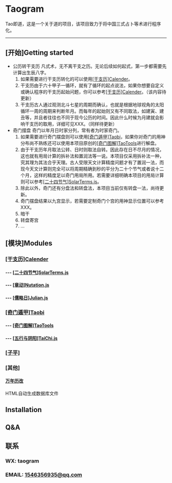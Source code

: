 <!--
 * @Description: 
 * @Version: 1.0.0
 * @Author: lax
 * @Date: 2023-05-06 18:35:54
 * @LastEditors: lax
 * @LastEditTime: 2023-08-09 22:39:18
-->
# Taogram
Tao即道，这是一个关于道的项目，该项目致力于将中国三式占卜等术进行程序化。

---

## [开始]Getting started

* 公历转干支历
凡式术，无不离干支之历。无论后续如何起式，第一步都需要先计算出生辰八字。
    1. 如果需要进行干支历转化的可以使用[[干支历]Calender](https://github.com/Taogram/calendar.git)。
    2. 干支历由于六十甲子一循环，就有了循环的起点说法，如果你想要自定义或确认程序的干支历起始问题，你可以参考[[干支历]Calender](https://github.com/Taogram/calendar.git)。（该内容待更新）
    3. 干支历古人通过观测北斗七星的周期而确认，也就是根据地球视角的太阳循环一周的周期来判断年月。而每年的起始则又有不同取法，如建寅、建丑等，并且者往往也不同于现今公历的时间。因此什么时候为月建就会影响干支历的取用，详细可见XXX。（同样待更新）
* 奇门摆盘
奇门以年月日时家分列，常有者为时家奇门。
    1. 如果需要进行奇门摆盘则可以使用[[奇门遁甲]Taobi](https://github.com/Taogram/taobi.git)，如果你对奇门的用神分布尚不熟练还可以使用本项目原创的[[奇门图解]TaoTools](https://github.com/Taogram/tao_tools)进行解盘。
    2. 由于干支历年月取法公转、日时则取法自转。因此存在日不尽月的情况，这也就有用局计算的拆补法和置润法等一说。本项目仅采用拆补法一种，究其理为其法合乎天理。古人受限天文计算精度问题才有了置润一法，而现今天文计算则完全可以将周期精确到秒的平分为二十个节气或者说十二个月，这样的精度足以奇门用局所用。若需要详细明确本项目的用局计算则可以参考[[二十四节气]SolarTerms.js](https://github.com/Taogram/solar_terms.js.git)。
    3. 除此以外，奇门还有分盘法和转盘法，本项目当前仅有转盘一法，尚待更新。
    4. 奇门摆盘结果以九宫显示，若需要定制奇门个宫的用神显示位置可以参考XXX。
    5. 暗干
    6. 转盘寄宫
    7. ...



## [模块]Modules

### [[干支历]Calender](https://github.com/Taogram/calendar.git)
#### --- [[二十四节气]SolarTerms.js](https://github.com/Taogram/solar_terms.js.git)
#### --- [[章动]Nutation.js](https://github.com/Taogram/nutation.js.git)
#### --- [[儒略日]Julian.js](https://github.com/Taogram/julian.js.git)

### [[奇门遁甲]Taobi](https://github.com/Taogram/taobi.git)
#### --- [[奇门图解]TaoTools](https://github.com/Taogram/tao_tools)
#### --- [[五行与阴阳]TaiChi.js](https://github.com/Taogram/taichi)
### [[子平]]()
### [其他]
#### [万年历改](https://github.com/Taogram/DBWnl)
HTML自动生成数据库文件
### 

### 

## Installation

## Q&A

## 联系
### WX: taogram
### EMAIL: 1546356935@qq.com